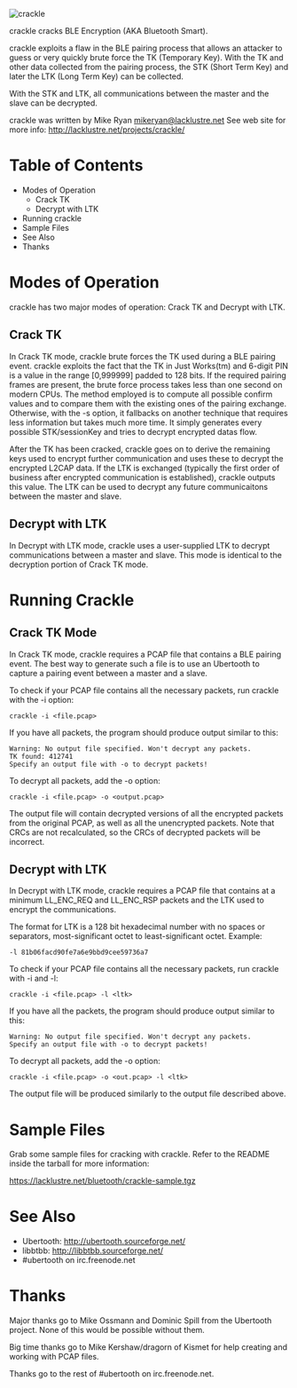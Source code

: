 ![crackle](https://raw.github.com/mikeryan/crackle/logo/crackle.png "crackle")

crackle cracks BLE Encryption (AKA Bluetooth Smart).

crackle exploits a flaw in the BLE pairing process that allows an
attacker to guess or very quickly brute force the TK (Temporary Key).
With the TK and other data collected from the pairing process, the STK
(Short Term Key) and later the LTK (Long Term Key) can be collected.

With the STK and LTK, all communications between the master and the
slave can be decrypted.

crackle was written by Mike Ryan <mikeryan@lacklustre.net>
See web site for more info:
    http://lacklustre.net/projects/crackle/


Table of Contents
=================

 - Modes of Operation
    - Crack TK
    - Decrypt with LTK
 - Running crackle
 - Sample Files
 - See Also
 - Thanks


Modes of Operation
==================

crackle has two major modes of operation: Crack TK and Decrypt with LTK.

Crack TK
--------

In Crack TK mode, crackle brute forces the TK used during a BLE pairing
event. crackle exploits the fact that the TK in Just Works(tm) and
6-digit PIN is a value in the range [0,999999] padded to 128 bits. If
the required pairing frames are present, the brute force process takes
less than one second on modern CPUs. The method employed is to compute
all possible confirm values and to compare them with the existing ones
of the pairing exchange. Otherwise, with the -s option, it fallbacks on
another technique that requires less information but takes much more
time. It simply generates every possible STK/sessionKey and tries to
decrypt encrypted datas flow.

After the TK has been cracked, crackle goes on to derive the remaining
keys used to encrypt further communication and uses these to decrypt the
encrypted L2CAP data. If the LTK is exchanged (typically the first order
of business after encrypted communication is established), crackle
outputs this value. The LTK can be used to decrypt any future
communicaitons between the master and slave.

Decrypt with LTK
----------------

In Decrypt with LTK mode, crackle uses a user-supplied LTK to decrypt
communications between a master and slave. This mode is identical to the
decryption portion of Crack TK mode.


Running Crackle
===============

Crack TK Mode
-------------

In Crack TK mode, crackle requires a PCAP file that contains a BLE
pairing event. The best way to generate such a file is to use an
Ubertooth to capture a pairing event between a master and a slave.

To check if your PCAP file contains all the necessary packets, run
crackle with the -i option:

    crackle -i <file.pcap>

If you have all packets, the program should produce output similar to
this:

    Warning: No output file specified. Won't decrypt any packets.
    TK found: 412741
    Specify an output file with -o to decrypt packets!

To decrypt all packets, add the -o option:

    crackle -i <file.pcap> -o <output.pcap>

The output file will contain decrypted versions of all the encrypted
packets from the original PCAP, as well as all the unencrypted packets.
Note that CRCs are not recalculated, so the CRCs of decrypted packets
will be incorrect.

Decrypt with LTK
----------------

In Decrypt with LTK mode, crackle requires a PCAP file that contains at
a minimum LL_ENC_REQ and LL_ENC_RSP packets and the LTK used to encrypt
the communications.

The format for LTK is a 128 bit hexadecimal number with no spaces or
separators, most-significant octet to least-significant octet. Example:

    -l 81b06facd90fe7a6e9bbd9cee59736a7

To check if your PCAP file contains all the necessary packets, run
crackle with -i and -l:

    crackle -i <file.pcap> -l <ltk>

If you have all the packets, the program should produce output similar
to this:

    Warning: No output file specified. Won't decrypt any packets.
    Specify an output file with -o to decrypt packets!

To decrypt all packets, add the -o option:

    crackle -i <file.pcap> -o <out.pcap> -l <ltk>

The output file will be produced similarly to the output file described
above.


Sample Files
============

Grab some sample files for cracking with crackle. Refer to the README
inside the tarball for more information:

https://lacklustre.net/bluetooth/crackle-sample.tgz


See Also
========

 - Ubertooth: http://ubertooth.sourceforge.net/
 - libbtbb: http://libbtbb.sourceforge.net/
 - #ubertooth on irc.freenode.net


Thanks
======

Major thanks go to Mike Ossmann and Dominic Spill from the Ubertooth
project. None of this would be possible without them.

Big time thanks go to Mike Kershaw/dragorn of Kismet for help creating
and working with PCAP files.

Thanks go to the rest of #ubertooth on irc.freenode.net.
